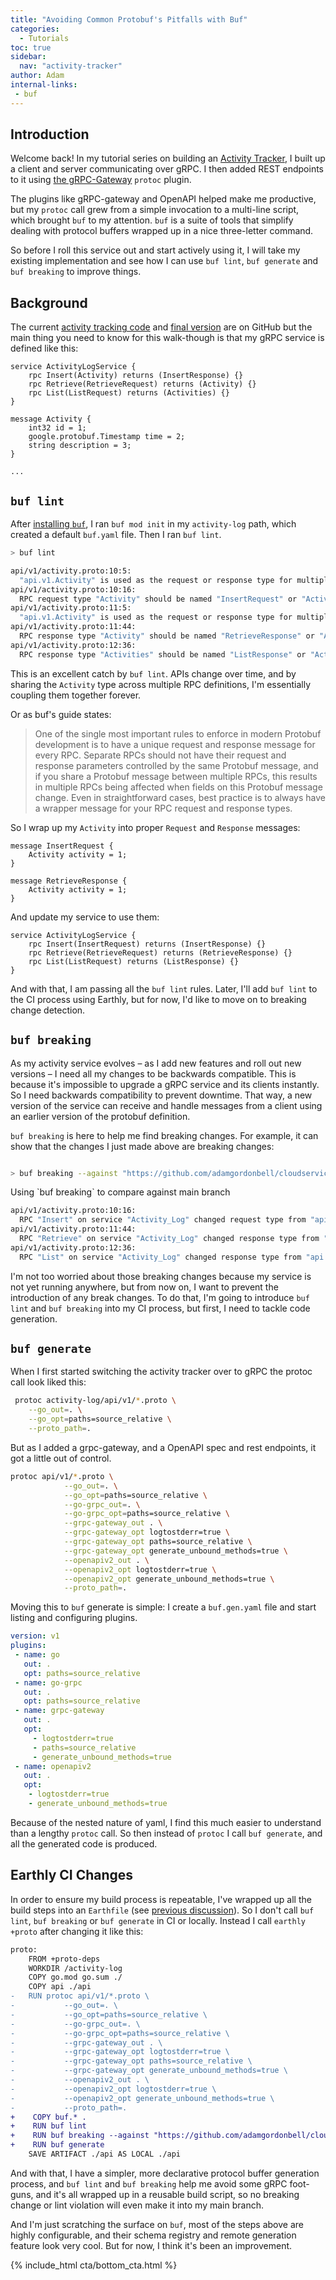 ```yaml
---
title: "Avoiding Common Protobuf's Pitfalls with Buf"
categories:
  - Tutorials
toc: true
sidebar:
  nav: "activity-tracker"
author: Adam
internal-links:
 - buf
---
```


## Introduction

Welcome back! In my tutorial series on building an [Activity Tracker](/blog/golang-grpc-example/), I built up a client and server communicating over gRPC. I then added REST endpoints to it using [the gRPC-Gateway](https://github.com/grpc-ecosystem/grpc-gateway) `protoc` plugin.

The plugins like gRPC-gateway and OpenAPI helped make me productive, but my `protoc` call grew from a simple invocation to a multi-line script, which brought `buf` to my attention. `buf` is a suite of tools that simplify dealing with protocol buffers wrapped up in a nice three-letter command.

So before I roll this service out and start actively using it, I will take my existing implementation and see how I can use `buf lint`, `buf generate` and `buf breaking` to improve things.

## Background

The current [activity tracking code](https://github.com/adamgordonbell/cloudservices/tree/v5-grpc-gateway) and [final version](https://github.com/adamgordonbell/cloudservices/tree/v6-buf) are on GitHub but the main thing you need to know for this walk-though is that my gRPC service is defined like this:

~~~{.protobuf caption="activity-log/api/v1/activity.proto"}
service ActivityLogService {
    rpc Insert(Activity) returns (InsertResponse) {}
    rpc Retrieve(RetrieveRequest) returns (Activity) {}
    rpc List(ListRequest) returns (Activities) {}
}

message Activity {
    int32 id = 1;
    google.protobuf.Timestamp time = 2;
    string description = 3;
}

...
~~~

## `buf lint`

After [installing `buf`](https://docs.buf.build/installation), I ran `buf mod init` in my `activity-log` path, which created a default `buf.yaml` file. Then I ran `buf lint`.

~~~{.bash caption=">_"}
> buf lint
~~~

~~~{.bash .merge-code caption=""}
api/v1/activity.proto:10:5:
  "api.v1.Activity" is used as the request or response type for multiple RPCs.
api/v1/activity.proto:10:16:
  RPC request type "Activity" should be named "InsertRequest" or "ActivityLogServiceInsertRequest".
api/v1/activity.proto:11:5:
  "api.v1.Activity" is used as the request or response type for multiple RPCs.
api/v1/activity.proto:11:44:
  RPC response type "Activity" should be named "RetrieveResponse" or "ActivityLogServiceRetrieveResponse".
api/v1/activity.proto:12:36:
  RPC response type "Activities" should be named "ListResponse" or "ActivityLogServiceListResponse".
~~~

This is an excellent catch by `buf lint`. APIs change over time, and by sharing the `Activity` type across multiple RPC definitions, I'm essentially coupling them together forever.

Or as buf's guide states:

> One of the single most important rules to enforce in modern Protobuf development is to have a unique request and response message for every RPC. Separate RPCs should not have their request and response parameters controlled by the same Protobuf message, and if you share a Protobuf message between multiple RPCs, this results in multiple RPCs being affected when fields on this Protobuf message change. Even in straightforward cases, best practice is to always have a wrapper message for your RPC request and response types.

So I wrap up my `Activity` into proper `Request` and `Response` messages:

~~~{.protobuf caption="activity-log/api/v1/activity.proto"}
message InsertRequest {
    Activity activity = 1;
}

message RetrieveResponse {
    Activity activity = 1;
}
~~~

And update my service to use them:

~~~{.protobuf caption="activity-log/api/v1/activity.proto"}
service ActivityLogService {
    rpc Insert(InsertRequest) returns (InsertResponse) {}
    rpc Retrieve(RetrieveRequest) returns (RetrieveResponse) {}
    rpc List(ListRequest) returns (ListResponse) {}
}
~~~

And with that, I am passing all the `buf lint` rules. Later, I'll add `buf lint` to the CI process using Earthly, but for now, I'd like to move on to breaking change detection.

## `buf breaking`

As my activity service evolves – as I add new features and roll out new versions – I need all my changes to be backwards compatible. This is because it's impossible to upgrade a gRPC service and its clients instantly. So I need backwards compatibility to prevent downtime. That way, a new version of the service can receive and handle messages from a client using an earlier version of the protobuf definition.

`buf breaking` is here to help me find breaking changes. For example, it can show that the changes I just made above are breaking changes:

~~~{.bash caption=">_"}

> buf breaking --against "https://github.com/adamgordonbell/cloudservices.git#branch=main,subdir=activity-log" 
~~~

<figcaption>Using `buf breaking` to compare against main branch</figcaption>

~~~{.bash caption=""}
api/v1/activity.proto:10:16:
  RPC "Insert" on service "Activity_Log" changed request type from "api.v1.Activity" to "api.v1.InsertRequest".
api/v1/activity.proto:11:44:
  RPC "Retrieve" on service "Activity_Log" changed response type from "api.v1.Activity" to "api.v1.RetrieveResponse".
api/v1/activity.proto:12:36:
  RPC "List" on service "Activity_Log" changed response type from "api.v1.Activities" to "api.v1.ListResponse".
~~~

I'm not too worried about those breaking changes because my service is not yet running anywhere, but from now on, I want to prevent the introduction of any break changes. To do that, I'm going to introduce `buf lint` and `buf breaking` into my CI process, but first, I need to tackle code generation.

## `buf generate`

When I first started switching the activity tracker over to gRPC the protoc call look liked this:

~~~{.bash caption=">_"}
 protoc activity-log/api/v1/*.proto \
    --go_out=. \
    --go_opt=paths=source_relative \
    --proto_path=.
~~~

But as I added a grpc-gateway, and a OpenAPI spec and rest endpoints, it got a little out of control.

~~~{.bash caption=">_"}
protoc api/v1/*.proto \
            --go_out=. \
            --go_opt=paths=source_relative \
            --go-grpc_out=. \
            --go-grpc_opt=paths=source_relative \
            --grpc-gateway_out . \
            --grpc-gateway_opt logtostderr=true \
            --grpc-gateway_opt paths=source_relative \
            --grpc-gateway_opt generate_unbound_methods=true \
            --openapiv2_out . \
            --openapiv2_opt logtostderr=true \
            --openapiv2_opt generate_unbound_methods=true \
            --proto_path=.
~~~

Moving this to `buf` generate is simple: I create a `buf.gen.yaml` file and start listing and configuring plugins.

~~~{.yaml caption="buf.gen.yaml"}
version: v1
plugins:
 - name: go
   out: .
   opt: paths=source_relative
 - name: go-grpc
   out: .
   opt: paths=source_relative
 - name: grpc-gateway
   out: .
   opt:
     - logtostderr=true
     - paths=source_relative
     - generate_unbound_methods=true
 - name: openapiv2
   out: .
   opt:
    - logtostderr=true
    - generate_unbound_methods=true
~~~

Because of the nested nature of yaml, I find this much easier to understand than a lengthy `protoc` call. So then instead of `protoc` I call `buf generate`, and all the generated code is produced.

## Earthly CI Changes

In order to ensure my build process is repeatable, I've wrapped up all the build steps into an `Earthfile` (see [previous discussion](/blog/golang-grpc-example/#playing-nice-with-others)). So I don't call `buf lint`, `buf breaking` or `buf generate` in CI or locally. Instead I call `earthly +proto` after changing it like this:

~~~{.diff caption="/activity-log/Earthfile"}
proto:
    FROM +proto-deps
    WORKDIR /activity-log
    COPY go.mod go.sum ./ 
    COPY api ./api
-   RUN protoc api/v1/*.proto \
-           --go_out=. \
-           --go_opt=paths=source_relative \
-           --go-grpc_out=. \
-           --go-grpc_opt=paths=source_relative \
-           --grpc-gateway_out . \
-           --grpc-gateway_opt logtostderr=true \
-           --grpc-gateway_opt paths=source_relative \
-           --grpc-gateway_opt generate_unbound_methods=true \
-           --openapiv2_out . \
-           --openapiv2_opt logtostderr=true \
-           --openapiv2_opt generate_unbound_methods=true \
-           --proto_path=.
+    COPY buf.* .
+    RUN buf lint
+    RUN buf breaking --against "https://github.com/adamgordonbell/cloudservices.git#branch=buf,subdir=activity-log" 
+    RUN buf generate 
    SAVE ARTIFACT ./api AS LOCAL ./api 
~~~

And with that, I have a simpler, more declarative protocol buffer generation process, and `buf lint` and `buf breaking` help me avoid some gRPC foot-guns, and it's all wrapped up in a reusable build script, so no breaking change or lint violation will even make it into my main branch.

And I'm just scratching the surface on `buf`, most of the steps above are highly configurable, and their schema registry and remote generation feature look very cool. But for now, I think it's been an improvement.

{% include_html cta/bottom_cta.html %}

